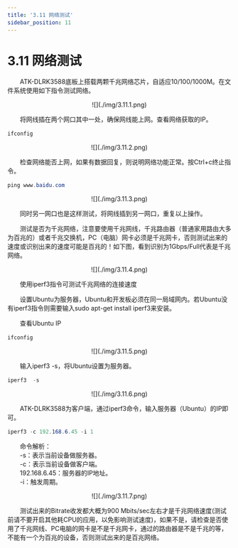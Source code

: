 ```yaml
---
title: '3.11 网络测试'
sidebar_position: 11
---
```


# 3.11 网络测试

&emsp;&emsp;ATK-DLRK3588底板上搭载两颗千兆网络芯片，自适应10/100/1000M。在文件系统使用如下指令测试网络。

<center>
![](./img/3.11.1.png)
</center>

&emsp;&emsp;将网线插在两个网口其中一处，确保网线能上网。查看网络获取的IP。

```c#
ifconfig
```

<center>
![](./img/3.11.2.png)
</center>

&emsp;&emsp;检查网络能否上网，如果有数据回复，则说明网络功能正常。按Ctrl+c终止指令。

```c#
ping www.baidu.com
```

<center>
![](./img/3.11.3.png)
</center>

&emsp;&emsp;同时另一网口也是这样测试，将网线插到另一网口，重复以上操作。

&emsp;&emsp;测试是否为千兆网络，注意要使用千兆网线，千兆路由器（普通家用路由大多为百兆的）或者千兆交换机，PC（电脑）网卡必须是千兆网卡，否则测试出来的速度或识别出来的速度可能是百兆的！如下图，看到识别为1Gbps/Full代表是千兆网络。

<center>
![](./img/3.11.4.png)
</center>

&emsp;&emsp;使用iperf3指令可测试千兆网络的连接速度

&emsp;&emsp;设置Ubuntu为服务器，Ubuntu和开发板必须在同一局域网内。若Ubuntu没有iperf3指令则需要输入sudo apt-get install iperf3来安装。

&emsp;&emsp;查看Ubuntu IP

```c#
ifconfig
```

<center>
![](./img/3.11.5.png)
</center>

&emsp;&emsp;输入iperf3 -s，将Ubuntu设置为服务器。

```c#
iperf3  -s
```

<center>
![](./img/3.11.6.png)
</center>

&emsp;&emsp;ATK-DLRK3588为客户端，通过iperf3命令，输入服务器（Ubuntu）的IP即可。
```c#
iperf3 -c 192.168.6.45 -i 1
```

&emsp;&emsp;命令解析：<br />
&emsp;&emsp;-s：表示当前设备做服务器。<br />
&emsp;&emsp;-c：表示当前设备做客户端。<br />
&emsp;&emsp;192.168.6.45：服务器的IP地址。<br />
&emsp;&emsp;-i：触发周期。

<center>
![](./img/3.11.7.png)
</center>

&emsp;&emsp;测试出来的Bitrate收发都大概为900 Mbits/sec左右才是千兆网络速度(测试前请不要开启其他耗CPU的应用，以免影响测试速度)，如果不是，请检查是否使用了千兆网线、PC电脑的网卡是不是千兆网卡，通过的路由器是不是千兆的等，不能有一个为百兆的设备，否则测试出来的是百兆网络。














